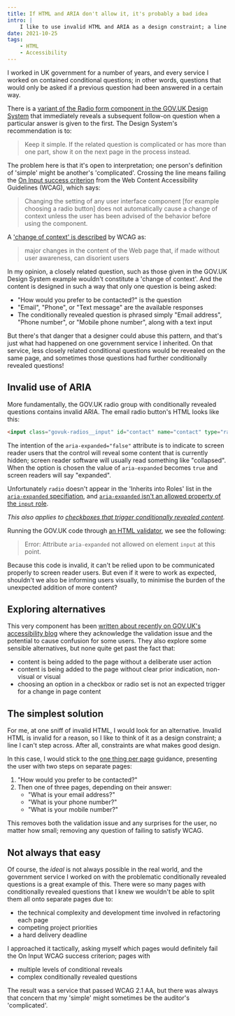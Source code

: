 ```yaml
---
title: If HTML and ARIA don't allow it, it's probably a bad idea
intro: |
    I like to use invalid HTML and ARIA as a design constraint; a line I can't step across. Sounds obvious, but in practice it's not always that simple!
date: 2021-10-25
tags:
    - HTML
    - Accessibility
---
```


I worked in UK government for a number of years, and every service I worked on contained conditional questions; in other words, questions that would only be asked if a previous question had been answered in a certain way.

There is a [variant of the Radio form component in the GOV.UK Design System](https://design-system.service.gov.uk/components/radios/#conditionally-revealing-a-related-question) that immediately reveals a subsequent follow-on question when a particular answer is given to the first. The Design System's recommendation is to:

> Keep it simple. If the related question is complicated or has more than one part, show it on the next page in the process instead.

The problem here is that it's open to interpretation; one person's definition of 'simple' might be another's 'complicated'. Crossing the line means failing the [On Input success criterion](https://www.w3.org/TR/WCAG21/#on-input) from the Web Content Accessibility Guidelines (WCAG), which says:

> Changing the setting of any user interface component [for example choosing a radio button] does not automatically cause a change of context unless the user has been advised of the behavior before using the component.

A ['change of context' is described](https://www.w3.org/TR/WCAG21/#dfn-change-of-context) by WCAG as:

> major changes in the content of the Web page that, if made without user awareness, can disorient users

In my opinion, a closely related question, such as those given in the GOV.UK Design System example wouldn't constitute a 'change of context'. And the content is designed in such a way that only one question is being asked:

- "How would you prefer to be contacted?" is the question
- "Email", "Phone", or "Text message" are the available responses
- The conditionally revealed question is phrased simply "Email address", "Phone number", or "Mobile phone number", along with a text input

But there's that danger that a designer could abuse this pattern, and that's just what had happened on one government service I inherited. On that service, less closely related conditional questions would be revealed on the same page, and sometimes those questions had further conditionally revealed questions!


## Invalid use of ARIA

More fundamentally, the GOV.UK radio group with conditionally revealed questions contains invalid ARIA. The email radio button's HTML looks like this:

```html
<input class="govuk-radios__input" id="contact" name="contact" type="radio" value="email" aria-controls="conditional-contact" aria-expanded="false">
```

The intention of the `aria-expanded="false"` attribute is to indicate to screen reader users that the control will reveal some content that is currently hidden; screen reader software will usually read something like "collapsed". When the option is chosen the value of `aria-expanded` becomes `true` and screen readers will say "expanded".

Unfortunately `radio` doesn't appear in the 'Inherits into Roles' list in the [`aria-expanded` specifiation](https://www.w3.org/TR/wai-aria-1.1/#aria-expanded), and [`aria-expanded` isn't an allowed property of the `input` role](https://www.w3.org/TR/wai-aria-1.1/#input).

<i>This also applies to [checkboxes that trigger conditionally revealed content](https://design-system.service.gov.uk/components/checkboxes/#conditionally-revealing-a-related-question).</i>

Running the GOV.UK code through [an HTML validator](https://validator.w3.org/nu/), we see the following:

> Error: Attribute `aria-expanded` not allowed on element `input` at this point.

Because this code is invalid, it can't be relied upon to be communicated properly to screen reader users. But even if it were to work as expected, shouldn't we also be informing users visually, to minimise the burden of the unexpected addition of more content?


## Exploring alternatives

This very component has been [written about recently on GOV.UK's accessibility blog](https://accessibility.blog.gov.uk/2021/09/21/an-update-on-the-accessibility-of-conditionally-revealed-questions/) where they acknowledge the validation issue and the potential to cause confusion for some users. They also explore some sensible alternatives, but none quite get past the fact that:

- content is being added to the page without a deliberate user action
- content is being added to the page without clear prior indication, non-visual or visual
- choosing an option in a checkbox or radio set is not an expected trigger for a change in page content


## The simplest solution

For me, at one sniff of invalid HTML, I would look for an alternative. Invalid HTML is invalid for a reason, so I like to think of it as a design constraint; a line I can't step across. After all, constraints are what makes good design.

In this case, I would stick to the [one thing per page](https://www.gov.uk/service-manual/design/form-structure#start-with-one-thing-per-page) guidance, presenting the user with two steps on separate pages:

1. "How would you prefer to be contacted?"
2. Then one of three pages, depending on their answer:
    - "What is your email address?"
    - "What is your phone number?"
    - "What is your mobile number?"

This removes both the validation issue and any surprises for the user, no matter how small; removing any question of failing to satisfy WCAG.


## Not always that easy

Of course, the *ideal* is not always possible in the real world, and the government service I worked on with the problematic conditionally revealed questions is a great example of this. There were so many pages with conditionally revealed questions that I knew we wouldn't be able to split them all onto separate pages due to:

- the technical complexity and development time involved in refactoring each page
- competing project priorities
- a hard delivery deadline

I approached it tactically, asking myself which pages would definitely fail the On Input WCAG success criterion; pages with

- multiple levels of conditional reveals
- complex conditionally revealed questions

The result was a service that passed WCAG 2.1 AA, but there was always that concern that my 'simple' might sometimes be the auditor's 'complicated'.
